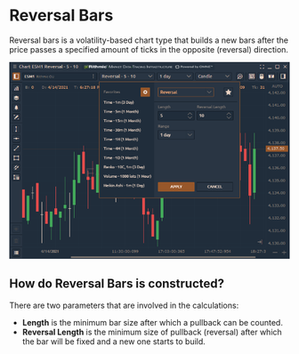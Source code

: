 # Reversal Bars

Reversal bars is a volatility-based chart type that builds a new bars after the price passes a specified amount of ticks in the opposite \(reversal\) direction.

![](../../../.gitbook/assets/image%20%28181%29.png)

## How do Reversal Bars is constructed?

There are two parameters that are involved in the calculations:

* **Length** is the minimum bar size after which a pullback can be counted.
* **Reversal Length** is the minimum size of pullback \(reversal\) after which the bar will be fixed and a new one starts to build.

